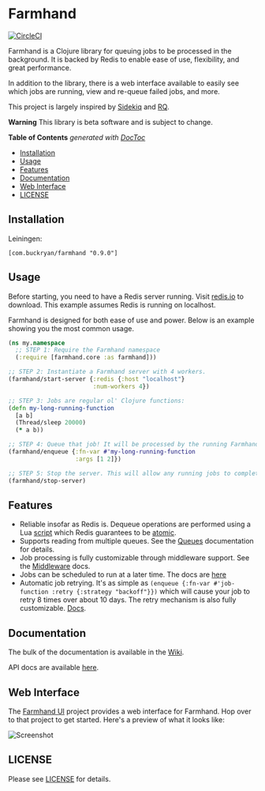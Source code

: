 # Farmhand

[![CircleCI](https://circleci.com/gh/b-ryan/farmhand.svg?style=svg)](https://circleci.com/gh/b-ryan/farmhand)

Farmhand is a Clojure library for queuing jobs to be processed in the
background. It is backed by Redis to enable ease of use, flexibility, and great
performance.

In addition to the library, there is a web interface available to easily see
which jobs are running, view and re-queue failed jobs, and more.

This project is largely inspired by
[Sidekiq](https://github.com/mperham/sidekiq) and
[RQ](https://github.com/nvie/rq).

**Warning** This library is beta software and is subject to change.

<!-- START doctoc generated TOC please keep comment here to allow auto update -->
<!-- DON'T EDIT THIS SECTION, INSTEAD RE-RUN doctoc TO UPDATE -->
**Table of Contents**  *generated with [DocToc](https://github.com/thlorenz/doctoc)*

- [Installation](#installation)
- [Usage](#usage)
- [Features](#features)
- [Documentation](#documentation)
- [Web Interface](#web-interface)
- [LICENSE](#license)

<!-- END doctoc generated TOC please keep comment here to allow auto update -->

## Installation

Leiningen:

```
[com.buckryan/farmhand "0.9.0"]
```

## Usage

Before starting, you need to have a Redis server running. Visit
[redis.io](https://redis.io/) to download. This example assumes Redis is running
on localhost.

Farmhand is designed for both ease of use and power. Below is an example showing
you the most common usage.

```clojure
(ns my.namespace
  ;; STEP 1: Require the Farmhand namespace
  (:require [farmhand.core :as farmhand]))

;; STEP 2: Instantiate a Farmhand server with 4 workers.
(farmhand/start-server {:redis {:host "localhost"}
                        :num-workers 4})

;; STEP 3: Jobs are regular ol' Clojure functions:
(defn my-long-running-function
  [a b]
  (Thread/sleep 20000)
  (* a b))

;; STEP 4: Queue that job! It will be processed by the running Farmhand server.
(farmhand/enqueue {:fn-var #'my-long-running-function
                   :args [1 2]})

;; STEP 5: Stop the server. This will allow any running jobs to complete.
(farmhand/stop-server)
```

## Features

- Reliable insofar as Redis is. Dequeue operations are performed using a Lua
  [script](https://github.com/b-ryan/farmhand/blob/master/resources/farmhand/dequeue.lua)
  which Redis guarantees to be
  [atomic](https://redis.io/commands/eval#atomicity-of-scripts).
- Supports reading from multiple queues. See the
  [Queues](https://github.com/b-ryan/farmhand/wiki/Queues) documentation for
  details.
- Job processing is fully customizable through middleware support. See the
  [Middleware](https://github.com/b-ryan/farmhand/wiki/Middleware) docs.
- Jobs can be scheduled to run at a later time. The docs are
  [here](https://github.com/b-ryan/farmhand/wiki/Scheduling)
- Automatic job retrying. It's as simple as
  `(enqueue {:fn-var #'job-function :retry {:strategy "backoff"}})`
  which will cause your job to retry 8 times over about 10 days. The retry
  mechanism is also fully customizable.
  [Docs](https://github.com/b-ryan/farmhand/wiki/Retrying-Jobs).

## Documentation

The bulk of the documentation is available in the
[Wiki](https://github.com/b-ryan/farmhand/wiki).

API docs are available [here](http://farmhand-clj.com/codox/index.html).

## Web Interface

The [Farmhand UI](https://github.com/b-ryan/farmhand-ui) project provides a web
interface for Farmhand. Hop over to that project to get started. Here's a
preview of what it looks like:

![Screenshot](https://github.com/b-ryan/farmhand-ui/raw/master/preview.png)

## LICENSE

Please see [LICENSE](https://github.com/b-ryan/farmhand/blob/master/LICENSE)
for details.
